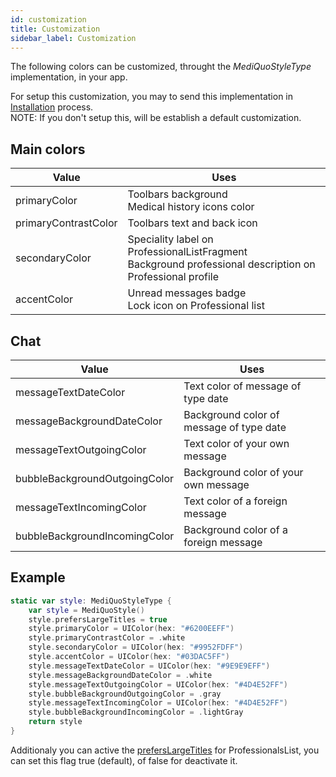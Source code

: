 ```yaml
---
id: customization
title: Customization
sidebar_label: Customization
---
```


The following colors can be customized, throught the _MediQuoStyleType_ implementation, in your app.

For setup this customization, you may to send this implementation in [Installation](https://developer.mediquo.com/docs/sdk/ios/introduction/#initialization) process.
</br>
NOTE: If you don't setup this, will be establish a default customization.

## Main colors

| **Value**                 | **Uses**                                        |
| --------------------- | --------------------------------------------------- |
| primaryColor | Toolbars background <br> Medical history icons color |
| primaryContrastColor | Toolbars text and back icon |
| secondaryColor | Speciality label on ProfessionalListFragment <br> Background professional description on Professional profile |
| accentColor | Unread messages badge <br> Lock icon on Professional list |

## Chat

| **Value**                 | **Uses**                                        |
| --------------------- | --------------------------------------------------- |
| messageTextDateColor | Text color of message of type date |
| messageBackgroundDateColor | Background color of message of type date |
| messageTextOutgoingColor | Text color of your own message|
| bubbleBackgroundOutgoingColor | Background color of your own message |
| messageTextIncomingColor | Text color of a foreign message|
| bubbleBackgroundIncomingColor | Background color of a foreign message |

## Example
```swift
static var style: MediQuoStyleType {
    var style = MediQuoStyle()
    style.prefersLargeTitles = true
    style.primaryColor = UIColor(hex: "#6200EEFF")
    style.primaryContrastColor = .white
    style.secondaryColor = UIColor(hex: "#9952FDFF")
    style.accentColor = UIColor(hex: "#03DAC5FF")
    style.messageTextDateColor = UIColor(hex: "#9E9E9EFF") 
    style.messageBackgroundDateColor = .white
    style.messageTextOutgoingColor = UIColor(hex: "#4D4E52FF") 
    style.bubbleBackgroundOutgoingColor = .gray
    style.messageTextIncomingColor = UIColor(hex: "#4D4E52FF") 
    style.bubbleBackgroundIncomingColor = .lightGray
    return style
}
```

Additionaly you can active the [prefersLargeTitles](https://developer.apple.com/documentation/uikit/uinavigationbar/2908999-preferslargetitles) for ProfessionalsList, you can set this flag true (default), of false for deactivate it.





